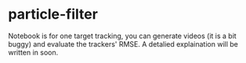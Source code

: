 # particle-filter
Notebook is for one target tracking, you can generate videos (it is a bit buggy) and evaluate the trackers' RMSE. A detalied explaination will be written in soon.

